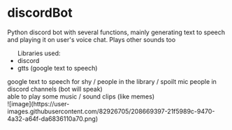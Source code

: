 # discordBot
Python discord bot with several functions, mainly generating text to speech and playing it on user's voice chat. Plays other sounds too
<br>
<ul> Libraries used:
  <li>discord</li>
  <li>gtts (google text to speech)</li>
</ul>
google text to speech for shy / people in the library / spoilt mic people in discord channels (bot will speak) <br>
able to play some music / sound clips (like memes)
<br>
![image](https://user-images.githubusercontent.com/82926705/208669397-21f5989c-9470-4a32-a64f-da6836110a70.png)
